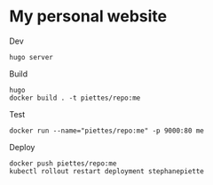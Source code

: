 # My personal website

Dev

    hugo server

Build
    
    hugo
    docker build . -t piettes/repo:me

Test

    docker run --name="piettes/repo:me" -p 9000:80 me

Deploy

    docker push piettes/repo:me
    kubectl rollout restart deployment stephanepiette